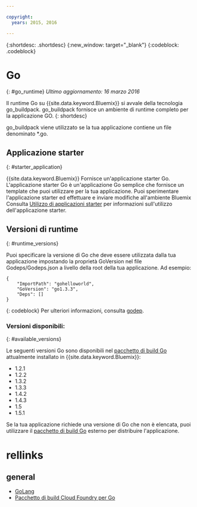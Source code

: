 ```yaml
---

copyright:
  years: 2015, 2016

---
```


{:shortdesc: .shortdesc}
{:new_window: target="_blank"}
{:codeblock: .codeblock}


# Go
{: #go_runtime}
*Ultimo aggiornamento: 16 marzo 2016*

Il runtime Go su {{site.data.keyword.Bluemix}} si avvale della tecnologia go_buildpack.
go_buildpack fornisce un ambiente di runtime completo per la applicazione GO.
{: shortdesc}

go_buildpack viene utilizzato se la tua applicazione contiene un file denominato *.go.

## Applicazione starter
{: #starter_application}

{{site.data.keyword.Bluemix}} Fornisce un'applicazione starter Go.  L'applicazione starter Go è un'applicazione Go semplice che fornisce un template che puoi utilizzare per la tua applicazione. Puoi sperimentare l'applicazione starter ed effettuare e inviare modifiche all'ambiente Bluemix  Consulta [Utilizzo di applicazioni starter](../../cfapps/starter_app_usage.html) per informazioni sull'utilizzo dell'applicazione starter.

## Versioni di runtime
{: #runtime_versions}

Puoi specificare la versione di Go che deve essere utilizzata dalla tua applicazione impostando la proprietà GoVersion nel file Godeps/Godeps.json a livello della root della tua applicazione. Ad esempio:

```
{
	"ImportPath": "gohelloworld",
	"GoVersion": "go1.3.3",
	"Deps": []
}
```
{: codeblock}
Per ulteriori informazioni, consulta [godep](https://github.com/tools/godep).

### Versioni disponibili:
{: #available_versions}

Le seguenti versioni Go sono disponibili nel
[pacchetto di build Go](https://github.com/cloudfoundry/go-buildpack/releases/tag/v1.6.2)
attualmente installato in {{site.data.keyword.Bluemix}}:

* 1.2.1
* 1.2.2
* 1.3.2
* 1.3.3
* 1.4.2
* 1.4.3
* 1.5
* 1.5.1

Se la tua applicazione richiede una versione di Go che non è elencata, puoi utilizzare
il [pacchetto di build Go](https://github.com/cloudfoundry/go-buildpack.git)
esterno per distribuire l'applicazione.

# rellinks
## general
* [GoLang](http://golang.org/)
* [Pacchetto di build Cloud Foundry per Go](https://github.com/cloudfoundry/go-buildpack)
